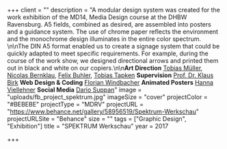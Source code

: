 +++
client = ""
description = "A modular design system was created for the work exhibition of the MD14, Media Design course at the DHBW Ravensburg. A5 fields, combined as desired, are assembled into posters and a guidance system. The use of chrome paper reflects the environment and the monochrome design illuminates in the entire color spectrum. \n\nThe DIN A5 format enabled us to create a signage system that could be quickly adapted to meet specific requirements. For example, during the course of the work show, we designed directional arrows and printed them out in black and white on our copiers.\n\n**Art Direction** [Tobias Müller](http://tobiasmueller.design/), [Nicolas Bernklau](http://nicolasbernklau.de/), [Felix Buhler](http://felix-buhler.de/), [Tobias Tapken](https://www.behance.net/towbee) **Supervision** [Prof. Dr. Klaus Birk](http://www.klausbirk.com/) **Web Design & Coding** [Florian Windbacher](http://i.workfor.pizza/) **Animated Posters** [Hanna Viellehner](http://hannaviellehner.de/) **Social Media** [Dario Suppan](http://dario-suppan.de/)"
image = "uploads/fb_project_spektrum.jpg"
imageSize = "cover"
projectColor = "#BEBEBE"
projectType = "MDRV"
projectURL = "https://www.behance.net/gallery/58956519/Spektrum-Werkschau"
projectURLSite = "Behance"
size = ""
tags = ["Graphic Design", "Exhibition"]
title = "SPEKTRUM Werkschau"
year = 2017

+++
